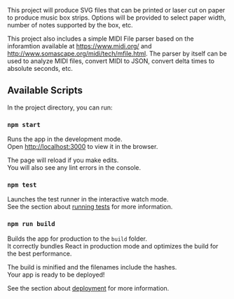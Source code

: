 This project will produce SVG files that can be printed or laser cut on paper to produce music box strips. Options will be provided to select paper width, number of notes supported by the box, etc.

This project also includes a simple MIDI File parser based on the inforamtion available at https://www.midi.org/ and http://www.somascape.org/midi/tech/mfile.html. The parser by itself can be used to analyze MIDI files, convert MIDI to JSON, convert delta times to absolute seconds, etc.

## Available Scripts

In the project directory, you can run:

### `npm start`

Runs the app in the development mode.<br />
Open [http://localhost:3000](http://localhost:3000) to view it in the browser.

The page will reload if you make edits.<br />
You will also see any lint errors in the console.

### `npm test`

Launches the test runner in the interactive watch mode.<br />
See the section about [running tests](https://facebook.github.io/create-react-app/docs/running-tests) for more information.

### `npm run build`

Builds the app for production to the `build` folder.<br />
It correctly bundles React in production mode and optimizes the build for the best performance.

The build is minified and the filenames include the hashes.<br />
Your app is ready to be deployed!

See the section about [deployment](https://facebook.github.io/create-react-app/docs/deployment) for more information.